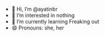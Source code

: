 - 👋 Hi, I’m @ayatinbr
- 👀 I’m interested in nothing
- 🌱 I’m currently learning Freaking out 
- 😄 Pronouns: she, her

<!---
ayatinbr/ayatinbr is a ✨ special ✨ repository because its `README.md` (this file) appears on your GitHub profile.
You can click the Preview link to take a look at your changes.
--->

